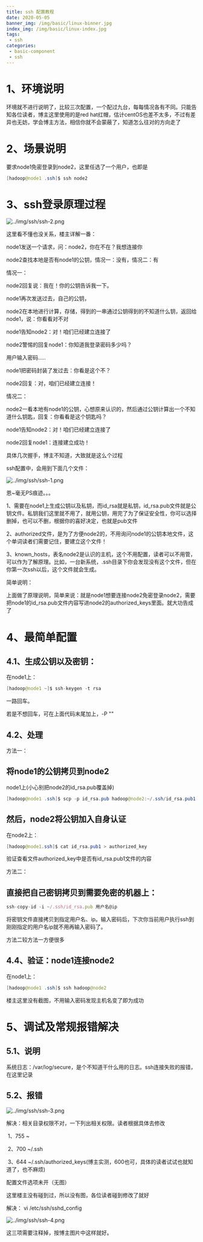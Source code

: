 ```yaml
---
title: ssh 配置教程
date: 2020-05-05
banner_img: /img/basic/linux-binner.jpg
index_img: /img/basic/linux-index.jpg
tags: 
 - ssh
categories:
 - basic-component
 - ssh
---
```


# 1、环境说明

环境就不进行说明了，比较三次配置，一个配过九台，每每情况各有不同。只能告知各位读者，博主这里使用的是red hat红帽，估计centOS也差不太多，不过有差异也无妨，学会博主方法，相信你就不会蒙蔽了，知道怎么往对的方向走了

# 2、场景说明

要求node1免密登录到node2，这里任选了一个用户，也即是

```java
[hadoop@node1 .ssh]$ ssh node2
```

# 3、ssh登录原理过程

![../img/ssh/ssh-2.png](https://tva1.sinaimg.cn/large/008i3skNly1gvmrb9225nj60jj08ydgu02.jpg)

这里看不懂也没关系，楼主详解一番：

node1发送一个请求，问：node2，你在不在？我想连接你

node2查找本地是否有node1的公钥，情况一：没有，情况二：有

情况一：

node2回复说：我在！你的公钥告诉我一下。

node1再次发送过去，自己的公钥，

node2在本地进行计算，存储，得到的一串通过公钥得到的不知道什么钥，返回给node1，说：你看看对不对

node1告知node2：对！咱们已经建立连接了

node2警惕的回复node1：你知道我登录密码多少吗？

用户输入密码.....

node1把密码封装了发过去：你看是这个不？

node2回复：对，咱们已经建立连接！

情况二：

node2一看本地有node1的公钥，心想原来认识的，然后通过公钥计算出一个不知道什么钥匙，回复：你看看是这个钥匙吗？

node1告知node2：对！咱们已经建立连接了

node2回复node1：连接建立成功！

具体几次握手，博主不知道，大致就是这么个过程

ssh配置中，会用到下面几个文件：

![../img/ssh/ssh-1.png](https://tva1.sinaimg.cn/large/008i3skNly1gvmrb678tij60co0273yr02.jpg)

恩~毫无PS痕迹。。。

1、需要在node1上生成公钥以及私钥，而id_rsa就是私钥，id_rsa.pub文件就是公钥文件。私钥我们这里就不用了，就用公钥，用完了为了保证安全性，你可以选择删掉，也可以不删，根据你的喜好决定，也就是pub文件

2、authorized文件，是为了方便node2的，不用询问node1的公钥本地文件，这个单词读者们需要记住，要建立这个文件！

3、known_hosts，表名node2是认识的主机，这个不用配置，读者可以不用管，可以作为了解原理。比如，一台新系统，.ssh目录下你会发现没有这个文件，但在你第一次ssh以后，这个文件就会生成。

简单说明：

​       上面做了原理说明，简单来说：就是node1想要连接node2免密登录node2，需要把node1的id_rsa.pub文件内容写进node2的authorized_keys里面。就大功告成了

# 4、最简单配置

## 4.1、生成公钥以及密钥：

在node1上：

```java
[hadoop@node1 ~]$ ssh-keygen -t rsa
```

一路回车。

若是不想回车，可在上面代码末尾加上，-P ""

## 4.2、处理

方法一：

## 将node1的公钥拷贝到node2

node1上(小心别把node2的id_rsa.pub覆盖掉)

```java
[hadoop@node1 .ssh]$ scp -p id_rsa.pub hadoop@node2:~/.ssh/id_rsa.pub1
```

## 然后，node2将公钥加入自身认证

在node2上：

```java
[hadoop@node1.ssh]$ cat id_rsa.pub1 > authorized_key
```

验证查看文件authorized_key中是否有id_rsa.pub1文件的内容

方法二：

## 直接把自己密钥拷贝到需要免密的机器上：

```typescript
ssh-copy-id -i ~/.ssh/id_rsa.pub 用户名@ip
```

 将密钥文件直接拷贝到指定用户名、ip。输入密码后，下次你当前用户执行ssh到刚刚指定的用户名ip就不用再输入密码了。

方法二较方法一方便很多

## 4.4、验证：node1连接node2

在node1上：

```java
[hadoop@node1 .ssh]$ ssh hadoop@node2
```

楼主这里没有截图，不用输入密码发现主机名变了即为成功

# 5、调试及常规报错解决

## 5.1、说明

   系统日志：/var/log/secure，是个不知道干什么用的日志。ssh连接失败的报错，在这里记录

## 5.2、报错

![../img/ssh/ssh-3.png](https://tva1.sinaimg.cn/large/008i3skNly1gvmratn4gyj60rd0180ti02.jpg)

解决：相关目录权限不对，一下列出相关权限。读者根据具体去修改

​    1、755         ~

​    2、700         ~/.ssh

​    3、644         ~/.ssh/authorized_keys(博主实测，600也可，具体的读者试试也就知道了，也不麻烦)

配置文件选项未开（无图）

这里楼主没有碰到过，所以没有图，各位读者碰到修改了就好

解决： vi   /etc/ssh/sshd_config

![../img/ssh/ssh-4.png](https://tva1.sinaimg.cn/large/008i3skNly1gvmrawvj78j60l50bvgnp02.jpg)

这三项需要注释掉，按博主图片中这样就好。